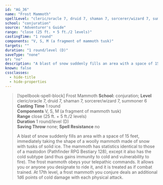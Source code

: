 ```yaml
---
id: "AG_36"
name: "Frost Mammoth"
spellLevel: "cleric/oracle 7, druid 7, shaman 7, sorcerer/wizard 7, summoner 6"
school: "conjuration"
source: "Adventurer's Guide"
range: "close (25 ft. + 5 ft./2 levels)"
castingTime: "1 round"
components: "V, S, M (a fragment of mammoth tusk)"
targets: ""
duration: "1 round/level (D)"
saveType: "none"
sr: "no"
description: "A blast of snow suddenly fills an area with a space of 15 feet, immediately taking the shape of a woolly mammoth made of snow with tusks of solid ice. The mammoth has statistics identical to those of a mastodon (Pathfinder RPG Bestiary 128), except it also has the cold subtype (and thus gains immunity to cold and vulnerability to fire). The frost mammoth obeys your telepathic commands. It allows you or anyone you designate to ride it, and it is treated as if combat trained. At 17th level, a frost mammoth you conjure deals an additional 1d6 points of cold damage with each physical attack."
known: false
cssclasses:
  - hide-title
  - hide-properties
---
```


> [!spellbook-spell-block] Frost Mammoth
> **School:** conjuration; **Level** cleric/oracle 7, druid 7, shaman 7, sorcerer/wizard 7, summoner 6
> **Casting Time** 1 round  
> **Components** V, S, M (a fragment of mammoth tusk)  
> **Range** close (25 ft. + 5 ft./2 levels)  
> **Duration** 1 round/level (D)  
> **Saving Throw** none; **Spell Resistance** no
> 
> A blast of snow suddenly fills an area with a space of 15 feet, immediately taking the shape of a woolly mammoth made of snow with tusks of solid ice. The mammoth has statistics identical to those of a mastodon (Pathfinder RPG Bestiary 128), except it also has the cold subtype (and thus gains immunity to cold and vulnerability to fire). The frost mammoth obeys your telepathic commands. It allows you or anyone you designate to ride it, and it is treated as if combat trained. At 17th level, a frost mammoth you conjure deals an additional 1d6 points of cold damage with each physical attack.